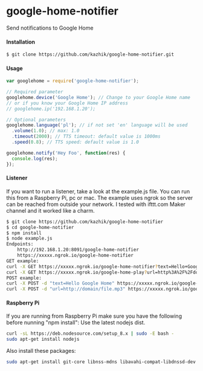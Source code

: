 # google-home-notifier
Send notifications to Google Home

#### Installation
```sh
$ git clone https://github.com/kazhik/google-home-notifier.git
```

#### Usage
```javascript
var googlehome = require('google-home-notifier');

// Required parameter
googlehome.device('Google Home'); // Change to your Google Home name
// or if you know your Google Home IP address
// googlehome.ip('192.168.1.20');

// Optional parameters
googlehome.language('pl'); // if not set 'en' language will be used
  .volume(1.0); // max: 1.0
  .timeout(2000); // TTS timeout: default value is 1000ms
  .speed(0.8); // TTS speed: default value is 1.0

googlehome.notify('Hey Foo', function(res) {
  console.log(res);
});
```

#### Listener
If you want to run a listener, take a look at the example.js file. You can run this from a Raspberry Pi, pc or mac. 
The example uses ngrok so the server can be reached from outside your network. 
I tested with ifttt.com Maker channel and it worked like a charm.

```sh
$ git clone https://github.com/kazhik/google-home-notifier
$ cd google-home-notifier
$ npm install
$ node example.js
Endpoints:
    http://192.168.1.20:8091/google-home-notifier
    https://xxxxx.ngrok.io/google-home-notifier
GET example:
curl -X GET https://xxxxx.ngrok.io/google-home-notifier?text=Hello+Google+Home  - to play given text
curl -X GET https://xxxxx.ngrok.io/google-home-play?url=http%3A%2F%2Fdomain%2Ffile.mp3 - to play from given url
POST example:
curl -X POST -d "text=Hello Google Home" https://xxxxx.ngrok.io/google-home-notifier - to play given text
curl -X POST -d "url=http://domain/file.mp3" https://xxxxx.ngrok.io/google-home-play - to play from given url

```
#### Raspberry Pi
If you are running from Raspberry Pi make sure you have the following before nunning "npm install":
Use the latest nodejs dist.
```sh
curl -sL https://deb.nodesource.com/setup_8.x | sudo -E bash -
sudo apt-get install nodejs
```
Also install these packages:
```sh
sudo apt-get install git-core libnss-mdns libavahi-compat-libdnssd-dev
```


